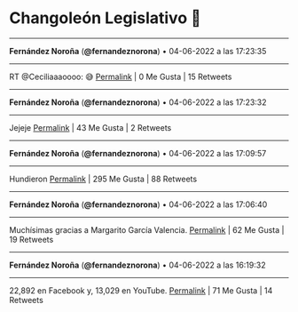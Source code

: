 # Changoleón Legislativo 🙈
*****
**Fernández Noroña** (**@fernandeznorona**) • 04-06-2022 a las 17:23:35
*****
RT @Ceciliaaaoooo: 😅
[Permalink](https://twitter.com/fernandeznorona/status/1533258198735417344) | 0 Me Gusta | 15 Retweets
*****
**Fernández Noroña** (**@fernandeznorona**) • 04-06-2022 a las 17:23:32
*****
Jejeje
[Permalink](https://twitter.com/fernandeznorona/status/1533258185423077377) | 43 Me Gusta | 2 Retweets
*****
**Fernández Noroña** (**@fernandeznorona**) • 04-06-2022 a las 17:09:57
*****
Hundieron
[Permalink](https://twitter.com/fernandeznorona/status/1533254764527374336) | 295 Me Gusta | 88 Retweets
*****
**Fernández Noroña** (**@fernandeznorona**) • 04-06-2022 a las 17:06:40
*****
Muchísimas gracias a Margarito García Valencia.
[Permalink](https://twitter.com/fernandeznorona/status/1533253941542023169) | 62 Me Gusta | 19 Retweets
*****
**Fernández Noroña** (**@fernandeznorona**) • 04-06-2022 a las 16:19:32
*****
22,892 en Facebook y, 13,029 en YouTube.
[Permalink](https://twitter.com/fernandeznorona/status/1533242077303123968) | 71 Me Gusta | 14 Retweets